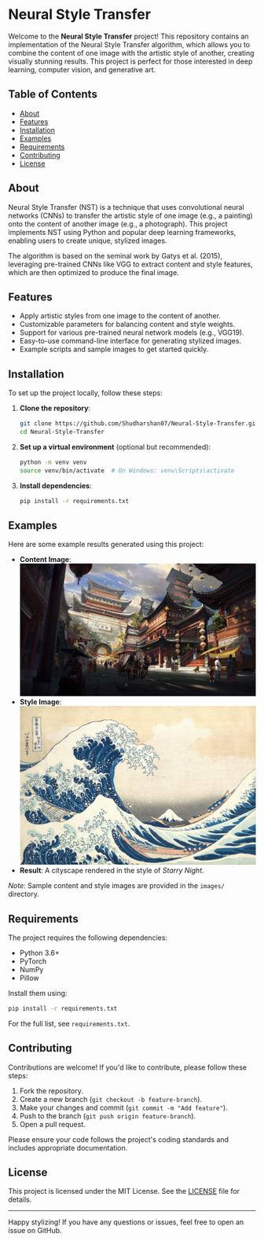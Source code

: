 # Neural Style Transfer

Welcome to the **Neural Style Transfer** project! This repository contains an implementation of the Neural Style Transfer algorithm, which allows you to combine the content of one image with the artistic style of another, creating visually stunning results. This project is perfect for those interested in deep learning, computer vision, and generative art.

## Table of Contents
- [About](#about)
- [Features](#features)
- [Installation](#installation)
- [Examples](#examples)
- [Requirements](#requirements)
- [Contributing](#contributing)
- [License](#license)

## About
Neural Style Transfer (NST) is a technique that uses convolutional neural networks (CNNs) to transfer the artistic style of one image (e.g., a painting) onto the content of another image (e.g., a photograph). This project implements NST using Python and popular deep learning frameworks, enabling users to create unique, stylized images.

The algorithm is based on the seminal work by Gatys et al. (2015), leveraging pre-trained CNNs like VGG to extract content and style features, which are then optimized to produce the final image.

## Features
- Apply artistic styles from one image to the content of another.
- Customizable parameters for balancing content and style weights.
- Support for various pre-trained neural network models (e.g., VGG19).
- Easy-to-use command-line interface for generating stylized images.
- Example scripts and sample images to get started quickly.

## Installation
To set up the project locally, follow these steps:

1. **Clone the repository**:
   ```bash
   git clone https://github.com/Shudharshan07/Neural-Style-Transfer.git
   cd Neural-Style-Transfer
   ```

2. **Set up a virtual environment** (optional but recommended):
   ```bash
   python -m venv venv
   source venv/bin/activate  # On Windows: venv\Scripts\activate
   ```

3. **Install dependencies**:
   ```bash
   pip install -r requirements.txt
   ```
   
## Examples
Here are some example results generated using this project:

- **Content Image**: ![Alt text](images/Content3.jpg)
- **Style Image**: ![Alt text](images/Style15.jpg)
- **Result**: A cityscape rendered in the style of *Starry Night*.

*Note*: Sample content and style images are provided in the `images/` directory.

## Requirements
The project requires the following dependencies:
- Python 3.6+
- PyTorch
- NumPy
- Pillow
  
Install them using:
```bash
pip install -r requirements.txt
```

For the full list, see `requirements.txt`.

## Contributing
Contributions are welcome! If you'd like to contribute, please follow these steps:
1. Fork the repository.
2. Create a new branch (`git checkout -b feature-branch`).
3. Make your changes and commit (`git commit -m "Add feature"`).
4. Push to the branch (`git push origin feature-branch`).
5. Open a pull request.

Please ensure your code follows the project's coding standards and includes appropriate documentation.

## License
This project is licensed under the MIT License. See the [LICENSE](LICENSE) file for details.

---

Happy stylizing! If you have any questions or issues, feel free to open an issue on GitHub.
